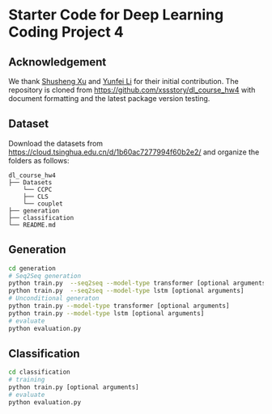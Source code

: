 # Starter Code for Deep Learning Coding Project 4

## Acknowledgement

We thank [Shusheng Xu](https://github.com/xssstory) and [Yunfei Li](https://github.com/IrisLi17) for their initial contribution. The repository is cloned from https://github.com/xssstory/dl_course_hw4 with document formatting and the latest package version testing.

## Dataset

Download the datasets from https://cloud.tsinghua.edu.cn/d/1b60ac7277994f60b2e2/ and organize the folders as follows:

```
dl_course_hw4
├── Datasets
    └── CCPC
    ├── CLS
    └── couplet
├── generation
├── classification
└── README.md
```

## Generation

```bash
cd generation
# Seq2Seq generation
python train.py  --seq2seq --model-type transformer [optional arguments]
python train.py  --seq2seq --model-type lstm [optional arguments]
# Unconditional generaton
python train.py --model-type transformer [optional arguments]
python train.py --model-type lstm [optional arguments]
# evaluate
python evaluation.py
```

## Classification

```bash
cd classification
# training
python train.py [optional arguments]
# evaluate
python evaluation.py
```

